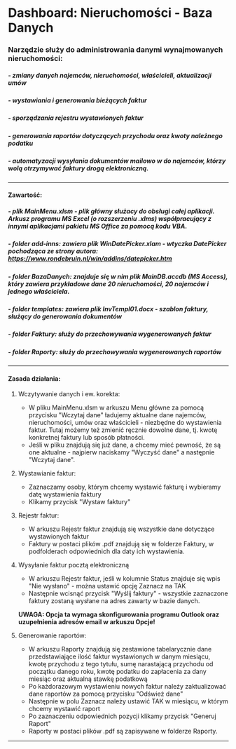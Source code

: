 # **Dashboard: Nieruchomości - Baza Danych**

### Narzędzie służy do administrowania danymi wynajmowanych nieruchomości: 
   ##### - zmiany danych najemców, nieruchomości, właścicieli, aktualizacji umów
   ##### - wystawiania i generowania bieżących faktur
   ##### - sporządzania rejestru wystawionych faktur
   ##### - generowania raportów dotyczących przychodu oraz kwoty należnego podatku
   ##### - automatyzacji wysyłania dokumentów mailowo w do najemców, którzy wolą otrzymywać faktury drogą elektroniczną.
___
#### Zawartość:  
   ##### - plik MainMenu.xlsm - plik główny służacy do obsługi całej aplikacji. Arkusz programu MS Excel (o rozszerzeniu .xlms) współpracujący z innymi aplikacjami pakietu MS Office za pomocą kodu VBA.
    
##### - folder add-inns: zawiera plik WinDatePicker.xlam - wtyczka DatePicker pochodząca ze strony autora: https://www.rondebruin.nl/win/addins/datepicker.htm

##### - folder BazaDanych: znajduje się w nim plik MainDB.accdb (MS Access), który zawiera przykładowe dane 20 nieruchomości, 20 najemców i jednego właściciela.
##### - folder templates: zawiera plik InvTempl01.docx - szablon faktury, służący do generowania dokumentów
##### - folder Faktury: służy do przechowywania wygenerowanych faktur
##### - folder Raporty: służy do przechowywania wygenerowanych raportów
___
#### Zasada działania:
1) Wczytywanie danych i ew. korekta:
    - W pliku MainMenu.xlsm w arkuszu Menu główne za pomocą przycisku "Wczytaj dane" ładujemy aktualne dane najemców, nieruchomości, umów oraz właścicieli - niezbędne do wystawienia faktur. Tutaj możemy też zmienić ręcznie dowolne dane, tj. kwotę konkretnej faktury lub sposób płatności.
     - Jeśli w pliku znajdują się już dane, a chcemy mieć pewność, że są one aktualne - najpierw naciskamy "Wyczyść dane" a następnie "Wczytaj dane".
2) Wystawianie faktur:
    - Zaznaczamy osoby, którym chcemy wystawić fakturę i wybieramy datę wystawienia faktury
    - Klikamy przycisk "Wystaw faktury"
3) Rejestr faktur:
    - W arkuszu Rejestr faktur znajdują się wszystkie dane dotyczące wystawionych faktur
    - Faktury w postaci plików .pdf znajdują się w folderze Faktury, w podfolderach odpowiednich dla daty ich wystawienia.
4) Wysyłanie faktur pocztą elektroniczną
    - W arkuszu Rejestr faktur, jeśli w kolumnie Status znajduje się wpis  "Nie wysłano" - można ustawić opcję Zaznacz na TAK
    - Następnie wcisnąć przycisk "Wyślij faktury" - wszystkie zaznaczone faktury zostaną wysłane na adres zawarty w bazie danych.

    **UWAGA: Opcja ta wymaga skonfigurowania programu Outlook oraz uzupełnienia adresów email w arkuszu Opcje!**

5) Generowanie raportów:
    - W arkuszu Raporty znajdują się zestawione tabelarycznie dane przedstawiające ilość faktur wystawionych w danym miesiącu, kwotę przychodu z tego tytułu, sumę narastającą przychodu od początku danego roku, kwotę podatku do zapłacenia za dany miesiąc oraz aktualną stawkę podatkową
    - Po każdorazowym wystawieniu nowych faktur należy zaktualizować dane raportów za pomocą przycisku "Odśwież dane"
    - Następnie w polu Zaznacz należy ustawić TAK w miesiącu, w którym chcemy wystawić raport
    - Po zaznaczeniu odpowiednich pozycji klikamy przycisk "Generuj Raport"
    - Raporty w postaci plików .pdf są zapisywane w folderze Raporty.
___